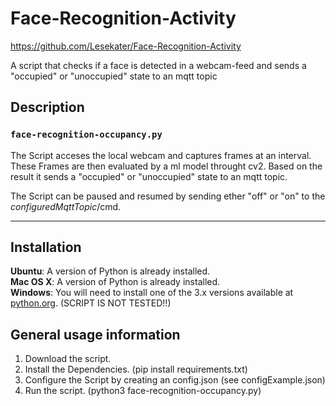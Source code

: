 # Face-Recognition-Activity
https://github.com/Lesekater/Face-Recognition-Activity

A script that checks if a face is detected in a webcam-feed and sends a "occupied" or "unoccupied" state to an mqtt topic


## Description

### `face-recognition-occupancy.py`
The Script acceses the local webcam and captures frames at an interval. These Frames are then evaluated by a ml model throught cv2. Based on the result it sends a "occupied" or "unoccupied" state to an mqtt topic.

The Script can be paused and resumed by sending ether "off" or "on" to the _configuredMqttTopic_/cmd.

---

## Installation

**Ubuntu**: A version of Python is already installed.  
**Mac OS X**: A version of Python is already installed.  
**Windows**: You will need to install one of the 3.x versions available at [python.org](http://www.python.org/getit/). (SCRIPT IS NOT TESTED!!)

## General usage information

1. Download the script.
2. Install the Dependencies. (pip install requirements.txt)
3. Configure the Script by creating an config.json (see configExample.json)
4. Run the script. (python3 face-recognition-occupancy.py)
